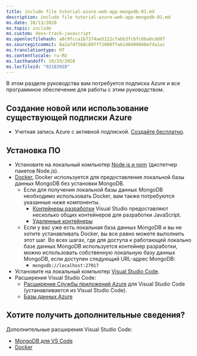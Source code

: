 ```yaml
---
title: include file tutorial-azure-web-app-mongodb-01.md
description: include file tutorial-azure-web-app-mongodb-01.md
ms.date: 10/13/2020
ms.topic: include
ms.custom: devx-track-javascript
ms.openlocfilehash: a8c9fcca1b7374ae5122cfabb3fcbfc6ba8cdd07
ms.sourcegitcommit: 8a2a7df568c69fff2080ffab248409040efda1ac
ms.translationtype: HT
ms.contentlocale: ru-RU
ms.lasthandoff: 10/19/2020
ms.locfileid: "92183910"
---
```

В этом разделе руководства вам потребуется подписка Azure и все программное обеспечение для работы с этим руководством.

## <a name="create-or-use-existing-azure-subscription"></a>Создание новой или использование существующей подписки Azure 

* Учетная запись Azure с активной подпиской. [Создайте бесплатно](https://azure.microsoft.com/free/?utm_source=campaign&utm_campaign=vscode-tutorial-appservice-extension&mktingSource=vscode-tutorial-appservice-extension).

## <a name="install-software"></a>Установка ПО

- Установите на локальный компьютер [Node.js и npm](https://nodejs.org/en/download) (диспетчер пакетов Node.js).
- [Docker.](https://docs.docker.com/get-docker/) Docker используется для предоставления локальной базы данных MongoDB без установки MongoDB. 
    - Если для получения локальной базы данных MongoDB необходимо использовать Docker, вам также потребуются указанные ниже компоненты.
        -  [Контейнеры разработки](https://code.visualstudio.com/docs/remote/containers) Visual Studio предоставляют несколько общих контейнеров для разработки JavaScript. 
        - [Удаленные контейнеры](https://marketplace.visualstudio.com/items?itemName=ms-vscode-remote.remote-containers)
    - Если у вас уже есть локальная база данных MongoDB и вы не хотите устанавливать Docker, вы все равно можете выполнить этот шаг. Во всех шагах, где для доступа к работающей локально базе данных MongoDB используется контейнер разработки, можно использовать собственную локальную базу данных MongoDB, если доступен следующий URL-адрес MongoDB: 
        - `mongodb://localhost:27017`
- Установите на локальный компьютер [Visual Studio Code](https://code.visualstudio.com/). 
- Расширения Visual Studio Code:
    - [Расширение Службы приложений Azure](https://marketplace.visualstudio.com/items?itemName=ms-azuretools.vscode-azureappservice) для Visual Studio Code (устанавливается из Visual Studio Code).
    - [Базы данных Azure](https://marketplace.visualstudio.com/items?itemName=ms-azuretools.vscode-cosmosdb)

## <a name="want-to-know-more"></a>Хотите получить дополнительные сведения? 

Дополнительные расширения Visual Studio Code:
* [MongoDB для VS Code](https://marketplace.visualstudio.com/items?itemName=mongodb.mongodb-vscode)
* [Docker](https://marketplace.visualstudio.com/items?itemName=ms-azuretools.vscode-docker)